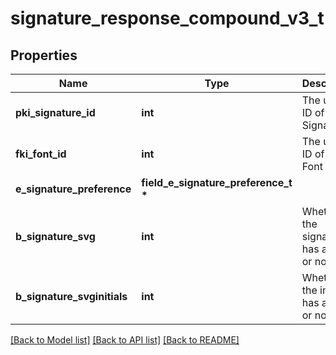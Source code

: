 # signature_response_compound_v3_t

## Properties
Name | Type | Description | Notes
------------ | ------------- | ------------- | -------------
**pki_signature_id** | **int** | The unique ID of the Signature | 
**fki_font_id** | **int** | The unique ID of the Font | 
**e_signature_preference** | **field_e_signature_preference_t \*** |  | 
**b_signature_svg** | **int** | Whether the signature has a SVG or not | 
**b_signature_svginitials** | **int** | Whether the initials has a SVG or not | 

[[Back to Model list]](../README.md#documentation-for-models) [[Back to API list]](../README.md#documentation-for-api-endpoints) [[Back to README]](../README.md)


